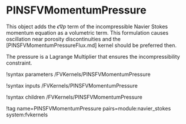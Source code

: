 # PINSFVMomentumPressure


This object adds the $\epsilon \nabla p$ term of the
incompressible Navier Stokes momentum equation as a volumetric term.
This formulation causes oscillation near porosity discontinuities and the
[PINSFVMomentumPressureFlux.md] kernel should be preferred then.

The pressure is a Lagrange Multiplier that ensures the incompressibility constraint.

!syntax parameters /FVKernels/PINSFVMomentumPressure

!syntax inputs /FVKernels/PINSFVMomentumPressure

!syntax children /FVKernels/PINSFVMomentumPressure

!tag name=PINSFVMomentumPressure pairs=module:navier_stokes system:fvkernels
